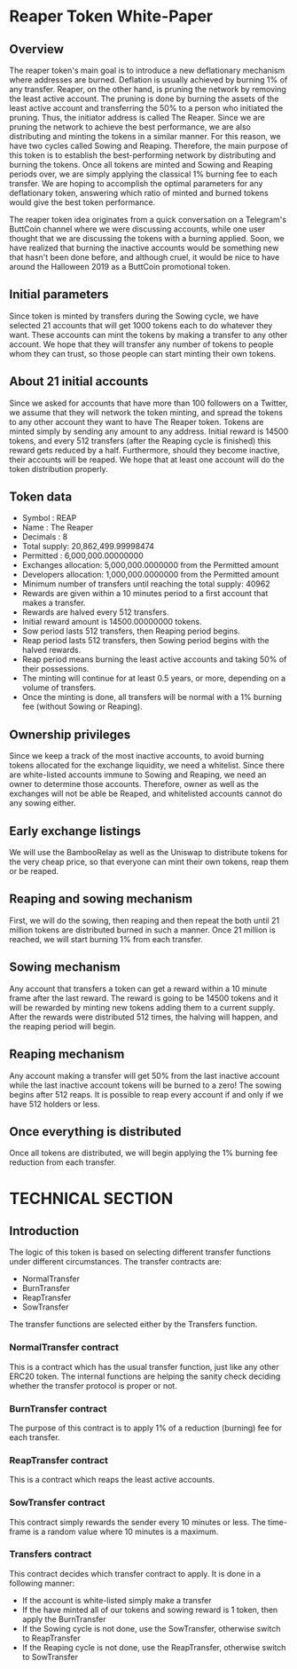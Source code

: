 # Reaper Token White-Paper
## Overview

The reaper token's main goal is to introduce a new deflationary mechanism where addresses are burned. Deflation is usually achieved by burning 1% of any transfer. Reaper, on the other hand, is pruning the network by removing the least active account. The pruning is done by burning the assets of the least active account and transferring the 50% to a person who initiated the pruning. Thus, the initiator address is called The Reaper. Since we are pruning the network to achieve the best performance, we are also distributing and minting the tokens in a similar manner. For this reason, we have two cycles called Sowing and Reaping. Therefore, the main purpose of this token is to establish the best-performing network by distributing and burning the tokens. Once all tokens are minted and Sowing and Reaping periods over, we are simply applying the classical 1% burning fee to each transfer. We are hoping to accomplish the optimal parameters for any deflationary token, answering which ratio of minted and burned tokens would give the best token performance.

The reaper token idea originates from a quick conversation on a Telegram's ButtCoin channel where we were discussing accounts, while one user thought that we are discussing the tokens with a burning applied. Soon, we have realized that burning the inactive accounts would be something new that hasn't been done before, and although cruel, it would be nice to have around the Halloween 2019 as a ButtCoin promotional token.

## Initial parameters
Since token is minted by transfers during the Sowing cycle, we have selected 21 accounts that will get 1000 tokens each to do whatever they want. These accounts can mint the tokens by making a transfer to any other account. We hope that they will transfer any number of tokens to people whom they can trust, so those people can start minting their own tokens.

## About 21 initial accounts
Since we asked for accounts that have more than 100 followers on a Twitter, we assume that they will network the token minting, and spread the tokens to any other account they want to have The Reaper token. Tokens are minted simply by sending any amount to any address. Initial reward is 14500 tokens, and every 512 transfers (after the Reaping cycle is finished) this reward gets reduced by a half. Furthermore, should they become inactive, their accounts will be reaped. We hope that at least one account will do the token distribution properly.


## Token data
- Symbol      :  REAP
- Name        :  The Reaper 
- Decimals    :  8
- Total supply:  20,862,499.99998474
- Permitted   :  6,000,000.00000000
- Exchanges allocation: 5,000,000.0000000 from the Permitted amount
- Developers allocation: 1,000,000.0000000 from the Permitted amount
- Minimum number of transfers until reaching the total supply: 40962
- Rewards are given within a 10 minutes period to a first account that makes a transfer.
- Rewards are halved every 512 transfers.
- Initial reward amount is 14500.00000000 tokens.
- Sow period lasts 512 transfers, then Reaping period begins.
- Reap period lasts 512 transfers, then Sowing period begins with the halved rewards.
- Reap period means burning the least active accounts and taking 50% of their possessions.
- The minting will continue for at least 0.5 years, or more, depending on a volume of transfers.
- Once the minting is done, all transfers will be normal with a 1% burning fee (without Sowing or Reaping).

## Ownership privileges
Since we keep a track of the most inactive accounts, to avoid burning tokens allocated for the exchange liquidity, we need a whitelist. Since there are white-listed accounts immune to Sowing and Reaping, we need an owner to determine those accounts. Therefore, owner as well as the exchanges will not be able be Reaped, and whitelisted accounts cannot do any sowing either.

## Early exchange listings
We will use the BambooRelay as well as the Uniswap to distribute tokens for the very cheap price, so that everyone can mint their own tokens, reap them or be reaped.



## Reaping and sowing mechanism
First, we will do the sowing, then reaping and then repeat the both until 21 million tokens are distributed burned in such a manner. Once 21 million is reached, we will start burning 1% from each transfer.

## Sowing mechanism
Any account that transfers a token can get a reward within a 10 minute frame after the last reward. 
The reward is going to be 14500 tokens and it will be rewarded by minting new tokens adding them to a current supply.
After the rewards were distributed 512 times, the halving will happen, and the reaping period will begin. 

## Reaping mechanism
Any account making a transfer will get 50% from the last inactive account while the last inactive account tokens will be burned to a zero! The sowing begins after 512 reaps. It is possible to reap every account if and only if we have 512 holders or less.

## Once everything is distributed
Once all tokens are distributed, we will begin applying the 1% burning fee reduction from each transfer.

# TECHNICAL SECTION

## Introduction
The logic of this token is based on selecting different transfer functions under different circumstances. The transfer contracts are:
- NormalTransfer
- BurnTransfer
- ReapTransfer
- SowTransfer

The transfer functions are selected either by the Transfers function.

### NormalTransfer contract
This is a contract which has the usual transfer function, just like any other ERC20 token. The internal functions are helping the sanity check deciding whether the transfer protocol is proper or not.

### BurnTransfer contract
The purpose of this contract is to apply 1% of a reduction (burning) fee for each transfer.

### ReapTransfer contract
This is a contract which reaps the least active accounts.

### SowTransfer contract
This contract simply rewards the sender every 10 minutes or less. The time-frame is a random value where 10 minutes is a maximum.

### Transfers contract
This contract decides which transfer contract to apply. It is done in a following manner:

- If the account is white-listed simply make a transfer
- If the have minted all of our tokens and sowing reward is 1 token, then apply the BurnTransfer
- If the Sowing cycle is not done, use the SowTransfer, otherwise switch to ReapTransfer
- If the Reaping cycle is not done, use the ReapTransfer, otherwise switch to SowTransfer



